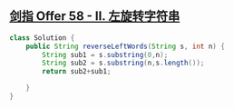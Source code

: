 ## [剑指 Offer 58 - II. 左旋转字符串](https://leetcode-cn.com/problems/zuo-xuan-zhuan-zi-fu-chuan-lcof/)

```java
class Solution {
    public String reverseLeftWords(String s, int n) {
        String sub1 = s.substring(0,n);
        String sub2 = s.substring(n,s.length());
        return sub2+sub1;

    }
}
```

